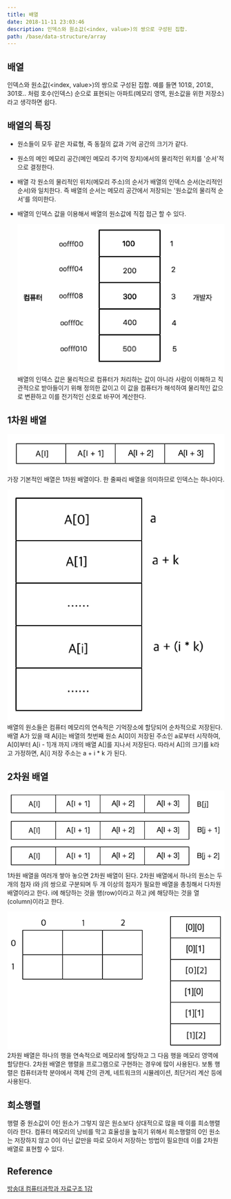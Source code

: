 ```yaml
---
title: 배열
date: 2018-11-11 23:03:46
description: 인덱스와 원소값(<index, value>)의 쌍으로 구성된 집합.
path: /base/data-structure/array
---
```


## 배열

인덱스와 원소값(<index, value>)의 쌍으로 구성된 집합.
예를 들면 101호, 201호, 301호.. 처럼 호수(인덱스) 순으로 표현되는 아파트(메모리 영역, 원소값을 위한 저장소)라고 생각하면 쉽다.

## 배열의 특징

- 원소들이 모두 같은 자료형, 즉 동질의 값과 기억 공간의 크기가 같다.
- 원소의 메인 메모리 공간(메인 메모리 주기억 장치)에서의 물리적인 위치를 '순서'적으로 결정한다.
- 배열 각 원소의 물리적인 위치(메모리 주소)의 순서가 배열의 인덱스 순서(논리적인 순서)와 일치한다. 즉 배열의 순서는 메모리 공간에서 저장되는 '원소값의 물리적 순서'를 의미한다.
- 배열의 인덱스 값을 이용해서 배열의 원소값에 직접 접근 할 수 있다.

  ![메모리 할당과 메모리 주소](../images/base/data-structure-array-01.png)
  배열의 인덱스 값은 물리적으로 컴퓨터가 처리하는 값이 아니라 사람이 이해하고 직관적으로 받아들이기 위해 정의한 값이고 이 값을 컴퓨터가 해석하여 물리적인 값으로 변환하고 이를 전기적인 신호로 바꾸어 계산한다.

## 1차원 배열

![1차원 배열](../images/base/data-structure-array-02.png)
가장 기본적인 배열은 1차원 배열이다. 한 줄짜리 배열을 의미하므로 인덱스는 하나이다.

![1차원 배열](../images/base/data-structure-array-03.png)
배열의 원소들은 컴퓨터 메모리의 연속적은 기억장소에 할당되어 순차적으로 저장된다. 배열 A가 있을 때 A[i]는 배열의 첫번째 원소 A[0]이 저장된 주소인 a로부터 시작하여, A[0]부터 A[i - 1]개 까지 i개의 배열 A[]를 지나서 저장된다. 따라서 A[]의 크기를 k라고 가정하면, A[i] 저장 주소는 a + i \* k 가 된다.

## 2차원 배열

![2차원 배열](../images/base/data-structure-array-04.png)
1차원 배열을 여러개 쌓아 놓으면 2차원 배열이 된다.
2차원 배열에서 하나의 원소는 두 개의 첨자 i와 j의 쌍으로 구분되며 두 개 이상의 첨자가 필요한 배열을 총칭해서 다차원 배열이라고 한다. i에 해당하는 것을 행(row)이라고 하고 j에 해당하는 것을 열(column)이라고 한다.

![2차원 배열](../images/base/data-structure-array-05.png)
2차원 배열은 하나의 행을 연속적으로 메모리에 할당하고 그 다음 행을 메모리 영역에 할당한다.
2차원 배열은 행렬을 프로그램으로 구현하는 경우에 많이 사용된다. 보통 행렬은 컴퓨터과학 분야에서 객체 간의 관계, 네트워크의 시뮬레이션, 최단거리 계산 등에 사용된다.

## 희소행렬

행렬 중 원소값이 0인 원소가 그렇지 않은 원소보다 상대적으로 많을 때 이를 희소행렬이라 한다. 컴퓨터 메모리의 낭비를 막고 효율성을 높히기 위해서 희소행렬의 0인 원소는 저장하지 않고 0이 아닌 값만을 따로 모아서 저장하는 방법이 필요한데 이를 2차원 배열로 표현할 수 있다.

## Reference

[방송대 컴퓨터과학과 자료구조 1강](http://press.knou.ac.kr/goods/textBookView.do?condCmdtCode=9788920025679&condLscValue=001&condYr=&condSmst=)
